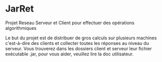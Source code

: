 # JarRet
Projet Reseau Serveur et Client pour effectuer des opérations algorithmiques

Le but du projet est de distribuer de gros calculs sur plusieurs machines c'est-à-dire des clients et collecter toutes les réponses au niveau du serveur.
Vous trouverez dans les dossiers client et serveur leur fichier exécutable .jar, pour vous aider, veuillez lire la doc utilisateur.
